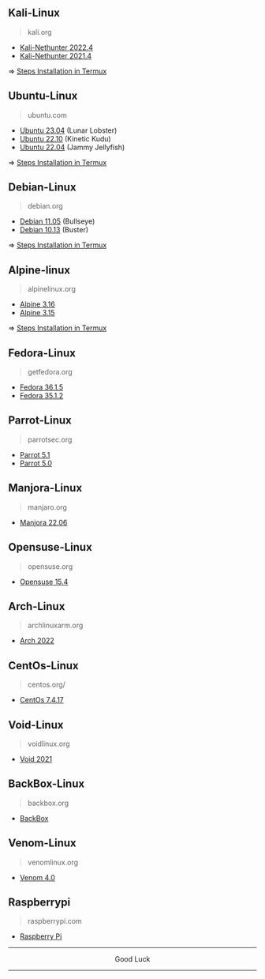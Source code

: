 ## Kali-Linux
>kali.org

* [Kali-Nethunter 2022.4](https://github.com/wahasa/nethunter/releases/tag/2022.4)
* [Kali-Nethunter 2021.4](https://github.com/wahasa/nethunter/releases/tag/2021.4)

=> [Steps Installation in Termux](https://github.com/wahasa/nethunter)

## Ubuntu-Linux
> ubuntu.com

* [Ubuntu 23.04](https://github.com/wahasa/Ubuntu/releases/tag/23.04) (Lunar Lobster)
* [Ubuntu 22.10](https://github.com/wahasa/Ubuntu/releases/tag/22.10) (Kinetic Kudu)
* [Ubuntu 22.04](https://github.com/wahasa/Ubuntu/releases/tag/22.04) (Jammy Jellyfish)

=> [Steps Installation in Termux](https://github.com/wahasa/Ubuntu)

## Debian-Linux
> debian.org

* [Debian 11.05](https://github.com/wahasa/Debian/releases/tag/11.5) (Bullseye)
* [Debian 10.13](https://github.com/wahasa/Debian/releases/tag/10.13) (Buster)

=> [Steps Installation in Termux](https://github.com/wahasa/Debian)

## Alpine-linux
> alpinelinux.org

* [Alpine 3.16](https://dl-cdn.alpinelinux.org/alpine/v3.16/releases)
* [Alpine 3.15](https://dl-cdn.alpinelinux.org/alpine/v3.15/releases)

=> [Steps Installation in Termux](https://github.com/wahasa/Alpine)

## Fedora-Linux
> getfedora.org

* [Fedora 36.1.5](https://archives.fedoraproject.org/pub/archive/fedora/linux/releases/36/Container)
* [Fedora 35.1.2](https://archives.fedoraproject.org/pub/archive/fedora/linux/releases/35/Container)

## Parrot-Linux
> parrotsec.org

* [Parrot 5.1](https://ftp.up.pt/parrot/iso/current)
* [Parrot 5.0](https://ftp.up.pt/parrot/iso/5.0.1/)

## Manjora-Linux
> manjaro.org

* [Manjora 22.06](https://github.com/manjaro-arm/rootfs/releases)

## Opensuse-Linux
> opensuse.org

* [Opensuse 15.4](http://download.opensuse.org/ports)

## Arch-Linux
> archlinuxarm.org

* [Arch 2022](http://tw2.mirror.archlinuxarm.org/os)

## CentOs-Linux
> centos.org/

* [CentOs 7.4.17](https://vault.centos.org/altarch/7.4.1708/isos/)

## Void-Linux
> voidlinux.org

* [Void 2021](https://a-hel-fi.m.voidlinux.org/live/current)

## BackBox-Linux
> backbox.org

* [BackBox](https://github.com/EXALAB/Anlinux-Resources/tree/master/Rootfs/BackBox)

## Venom-Linux
> venomlinux.org

* [Venom 4.0](https://github.com/venomlinux/ports/releases)

## Raspberrypi
> raspberrypi.com

* [Raspberry Pi](http://downloads.raspberrypi.org)

---
<p align="center">Good Luck</p>

---
